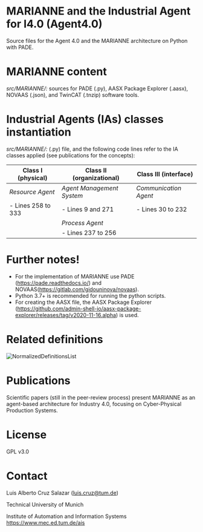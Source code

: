 # MARIANNE and the Industrial Agent for I4.0 (Agent4.0)
Source files for the Agent 4.0 and the MARIANNE architecture on Python with PADE.

#  MARIANNE content
*src/MARIANNE/:* sources for PADE (.py), AASX Package Explorer (.aasx), NOVAAS (.json), and TwinCAT (.tnzip) software tools.

# Industrial Agents (IAs) classes instantiation 
*src/MARIANNE/:* (.py) file, and the following code lines refer to the IA classes applied (see publications for the concepts):

|  Class I (physical) | Class II (organizational) | Class III (interface) |
|    -------------    |       -------------       |      -------------    |
|  *Resource Agent*   | *Agent Management System* | *Communication Agent* |
|  - Lines 258 to 333 |    - Lines 9 and 271      |   - Lines 30 to 232   |
|                     |      *Process Agent*      |                       |
|                     |    - Lines 237 to 256     |                       |

# Further notes!
- For the implementation of MARIANNE use PADE (https://pade.readthedocs.io/) and NOVAAS(https://gitlab.com/gidouninova/novaas).
- Python 3.7+ is recommended for running the python scripts.
- For creating the AASX file, the AASX Package Explorer (https://github.com/admin-shell-io/aasx-package-explorer/releases/tag/v2020-11-16.alpha) is used. 

# Related definitions
![NormalizedDefinitionsList](https://user-images.githubusercontent.com/52134410/161299517-3c26a913-fa71-4e68-b7bb-f68684455224.gif)

# Publications
Scientific papers (still in the peer-review process) present MARIANNE as an agent-based architecture for Industry 4.0, focusing on Cyber-Physical Production Systems.

# License
GPL v3.0

# Contact
Luis Alberto Cruz Salazar (luis.cruz@tum.de)

Technical University of Munich

Institute of Automation and Information Systems https://www.mec.ed.tum.de/ais
